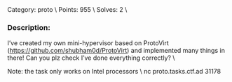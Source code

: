 ##
Category: proto \\
Points: 955 \\
Solves: 2 \\


### Description:
I’ve created my own mini-hypervisor based on ProtoVirt (https://github.com/shubham0d/ProtoVirt) and implemented many things in there! Can you plz check I’ve done everything correctly? \\


Note: the task only works on Intel processors \\
nc proto.tasks.ctf.ad 31178